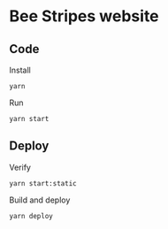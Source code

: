 # Bee Stripes website

## Code

Install 

    yarn 

Run

    yarn start

## Deploy

Verify 

    yarn start:static

Build and deploy 

    yarn deploy
